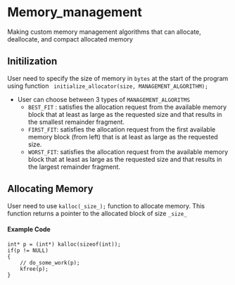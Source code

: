 # Memory_management
Making custom memory management algorithms that can allocate, deallocate, and compact allocated memory

## Initilization 
User need to specify the size of memory in `bytes` at the start of the program using function ``` initialize_allocator(size, MANAGEMENT_ALGORITHM);```
* User can choose between 3 types of `MANAGEMENT_ALGORITMS`
    * `BEST_FIT` : satisfies the allocation request from the available memory block that at least as large as the requested size and that results in the smallest remainder fragment.
    * `FIRST_FIT`: satisfies the allocation request from the first available memory block (from left) that is at least as large as the requested size.
    * `WORST_FIT`: satisfies the allocation request from the available memory block that at least as large as the requested size and that results in the largest remainder fragment.

## Allocating Memory
User need to use `kalloc(_size_);` function to allocate memory. This function returns a pointer to the allocated block of size `_size_`

#### Example Code 
```
int* p = (int*) kalloc(sizeof(int));
if(p != NULL) 
{
    // do_some_work(p);
    kfree(p);
}
```


